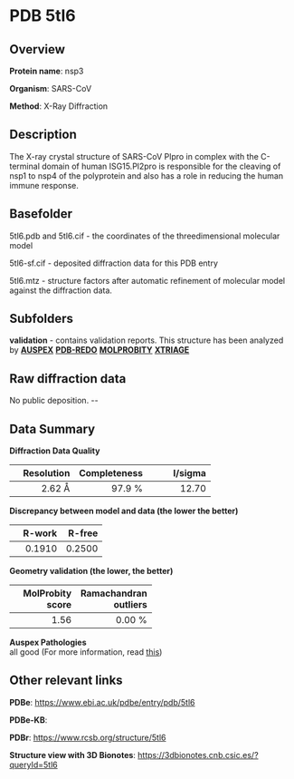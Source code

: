 # PDB 5tl6

## Overview

**Protein name**: nsp3

**Organism**: SARS-CoV

**Method**: X-Ray Diffraction

## Description

The X-ray crystal structure of SARS-CoV Plpro in complex with the C-terminal domain of human ISG15.Pl2pro is responsible for the cleaving of nsp1 to nsp4 of the polyprotein and also has a role in reducing the human immune response.

## Basefolder

5tl6.pdb and 5tl6.cif - the coordinates of the threedimensional molecular model

5tl6-sf.cif - deposited diffraction data for this PDB entry

5tl6.mtz - structure factors after automatic refinement of molecular model against the diffraction data.

## Subfolders





**validation** - contains validation reports. This structure has been analyzed by [**AUSPEX**](https://github.com/thorn-lab/coronavirus_structural_task_force/tree/master/pdb/nsp3/SARS-CoV/5tl6/validation/auspex) [**PDB-REDO**](https://github.com/thorn-lab/coronavirus_structural_task_force/tree/master/pdb/nsp3/SARS-CoV/5tl6/validation/pdb-redo) [**MOLPROBITY**](https://github.com/thorn-lab/coronavirus_structural_task_force/tree/master/pdb/nsp3/SARS-CoV/5tl6/validation/molprobity) [**XTRIAGE**](https://github.com/thorn-lab/coronavirus_structural_task_force/blob/master/pdb/nsp3/SARS-CoV/5tl6/validation/Xtriage_output.log)  



## Raw diffraction data

No public deposition. --<br> 

## Data Summary
**Diffraction Data Quality**

|   | Resolution | Completeness| I/sigma |
|---|-------------:|----------------:|--------------:|
|   |2.62 Å|97.9  %|<img width=50/>12.70|

**Discrepancy between model and data (the lower the better)**

|   | **R-work**| **R-free**   
|---|-------------:|----------------:|           
||  0.1910|  0.2500|

**Geometry validation (the lower, the better)**

|   |**MolProbity<br>score**| **Ramachandran<br>outliers** 
|---|-------------:|----------------:|
||  1.56|  0.00 %|

**Auspex Pathologies**<br> all good (For more information, read [this](https://github.com/thorn-lab/coronavirus_structural_task_force/blob/master/pdb/nsp3/SARS-CoV/5tl6/validation/auspex/5tl6_auspex_comments.txt))

 



## Other relevant links 
**PDBe**:  https://www.ebi.ac.uk/pdbe/entry/pdb/5tl6

**PDBe-KB**:  
 
**PDBr**: https://www.rcsb.org/structure/5tl6 

**Structure view with 3D Bionotes**: https://3dbionotes.cnb.csic.es/?queryId=5tl6

